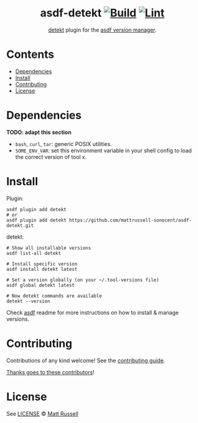 <div align="center">

# asdf-detekt [![Build](https://github.com/mattrussell-sonocent/asdf-detekt/actions/workflows/build.yml/badge.svg)](https://github.com/mattrussell-sonocent/asdf-detekt/actions/workflows/build.yml) [![Lint](https://github.com/mattrussell-sonocent/asdf-detekt/actions/workflows/lint.yml/badge.svg)](https://github.com/mattrussell-sonocent/asdf-detekt/actions/workflows/lint.yml)

[detekt](https://github.com/glean-notes/asdf-detekt) plugin for the [asdf version manager](https://asdf-vm.com).

</div>

# Contents

- [Dependencies](#dependencies)
- [Install](#install)
- [Contributing](#contributing)
- [License](#license)

# Dependencies

**TODO: adapt this section**

- `bash`, `curl`, `tar`: generic POSIX utilities.
- `SOME_ENV_VAR`: set this environment variable in your shell config to load the correct version of tool x.

# Install

Plugin:

```shell
asdf plugin add detekt
# or
asdf plugin add detekt https://github.com/mattrussell-sonocent/asdf-detekt.git
```

detekt:

```shell
# Show all installable versions
asdf list-all detekt

# Install specific version
asdf install detekt latest

# Set a version globally (on your ~/.tool-versions file)
asdf global detekt latest

# Now detekt commands are available
detekt --version
```

Check [asdf](https://github.com/asdf-vm/asdf) readme for more instructions on how to
install & manage versions.

# Contributing

Contributions of any kind welcome! See the [contributing guide](contributing.md).

[Thanks goes to these contributors](https://github.com/mattrussell-sonocent/asdf-detekt/graphs/contributors)!

# License

See [LICENSE](LICENSE) © [Matt Russell](https://github.com/mattrussell-sonocent/)
